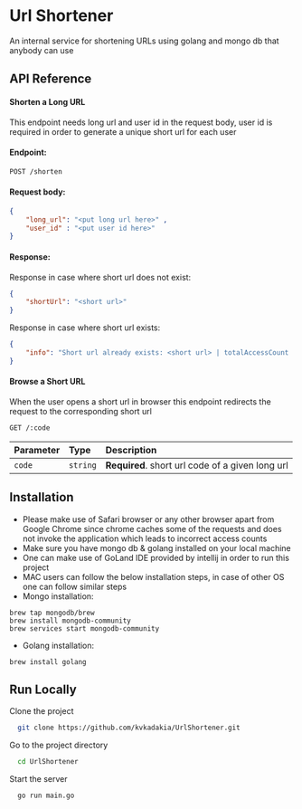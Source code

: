 # Url Shortener
An internal service for shortening URLs using golang and mongo db that anybody can use

## API Reference

#### Shorten a Long URL

This endpoint needs long url and user id in the request body, user id is required in order to generate a unique short url for each user

#### Endpoint:
```bash
POST /shorten
```

#### Request body:
```json
{ 
    "long_url": "<put long url here>" ,
    "user_id" : "<put user id here>"
}
```

#### Response:
Response in case where short url does not exist:
```json
{
    "shortUrl": "<short url>"
}
```

Response in case where short url exists:
```json
{
    "info": "Short url already exists: <short url> | totalAccessCount : <some value>, pastTwentyFourHoursAccessCount : <some value>, pastWeekAccessCount : <some value>"
}
```

#### Browse a Short URL
When the user opens a short url in browser this endpoint redirects the request to the corresponding short url

```bash
GET /:code
```

| Parameter | Type     | Description                       |
| :-------- | :------- | :-------------------------------- |
| `code`      | `string` | **Required**. short url code of a given long url|





## Installation
- Please make use of Safari browser or any other browser apart from Google Chrome since chrome caches some of the requests and does not invoke the application which leads to incorrect access counts
- Make sure you have mongo db & golang installed on your local machine
- One can make use of GoLand IDE provided by intellij in order to run this project
- MAC users can follow the below installation steps, in case of other OS one can follow similar steps
- Mongo installation:
```
brew tap mongodb/brew
brew install mongodb-community
brew services start mongodb-community
```

-  Golang installation:
 ```
 brew install golang
 ```


## Run Locally

Clone the project

```bash
  git clone https://github.com/kvkadakia/UrlShortener.git
```

Go to the project directory

```bash
  cd UrlShortener
```


Start the server

```bash
  go run main.go
```

